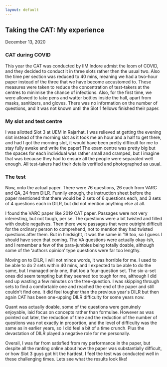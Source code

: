 ```yaml
---
layout: default
---
```

## Taking the CAT: My experience
December 13, 2020

### CAT during COVID

This year the CAT was conducted by IIM Indore admist the loom of COVID, and they decided to conduct it in three slots rather then the usual two. Also the time per section was reduced to 40 mins, meaning we had a two-hour paper instead of the three that we have become accustomed to. These measures were taken to reduce the concentration of test-takers at the centres to minimise the chance of infections. Also, for the first time, we were allowed to take pens and watter bottles inside the hall, apart from masks, sanitizers, and gloves. There was no information on the number of questions, and it was not known until the Slot 1 fellows finished their paper.

### My slot and test centre

I was allotted Slot 3 at UEM in Rajarhat. I was relieved at getting the evening slot instead of the morning slot as it took me an hour and a half to get there, and had I got the morning slot, it would have been pretty difficult for me to stay fully awake and write the paper! The exam centre was pretty big but the spaces for each individual was rather small and cramped, but I imagine that was because they had to ensure all the people were separated well enough. All test-takers had their details verified and photographed as usual.

### The test
Now, onto the actual paper. There were 76 questions, 26 each from VARC and QA, 24 from DILR. Funnily enough, the instruction sheet before the paper mentioned that there would be 2 sets of 6 questions each, and 3 sets of 4 questions each in DILR, but did not mention anything else at all.

I found the VARC paper like 2019 CAT paper. Passages were not very interesting, but not tough, per se. The questions were a bit twisted and filled with double negatives.  Then there were passages that were outright difficult for the ordinary person to comprehend, not to mention they had twisted questions after them. But in hindsight, it was the same in ’19 too, so I guess I should have seen that coming. The VA questions were actually okay-ish, and I remember a few of the para-jumbles being totally doable, although some of the ‘authors opinion’ type questions were far too lengthy.

Moving on to DILR, I will not mince words, it was horrible for me. I used to be able to do 2 sets within 40 mins, and I expected to be able to do the same, but I managed only one, that too a four-question set. The six-a-set ones did seem tempting but they seemed too tough for me, although I did end up wasting a few minutes on the tree-question. I was skipping through sets to find a comfortable one and reached the end of the paper and still couldn't find one. It did feel tougher than the previous year's DILR but then again CAT has been one-upping DILR difficulty for some years now.

Quant was actually doable, some of the questions were genuinely enjoyable, laid focus on concepts rather than formulae. However as was pointed out later, the reduction of time and the reduction of the number of questions was not exactly in proportion, and the level of difficulty was the same as in earlier years, so I did feel a bit of a time crunch. Plus the devastation of DILR played a negative role for me personally.

Overall, I was far from satisfied from my performance in the paper, but despite all the ranting online about how the paper was substantially difficult, or how Slot 3 guys got hit the hardest, I feel the test was conducted well in these challenging times. Lets see what the results look like!